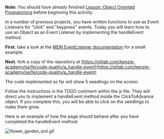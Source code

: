 **Note:** You should have already finished [Lesson: Object Oriented Programming](https://my.kenzie.academy/courses/20/assignments/1617 "Lesson: Object Oriented Programming") before beginning this activity.

In a number of previous projects, you have written functions to use as Event Listeners for "click" and "keypress" events. Today you will learn how to use an Object as an Event Listener by implementing the handleEvent method.

**First**, take a look at the [MDN EventListener documentation](https://developer.mozilla.org/en-US/docs/Web/API/EventListener) for a small example.

**Next**, fork a copy of the repository at [https://gitlab.com/kenzie-academy/se/fe/code-quality/a_handle-event](https://gitlab.com/kenzie-academy/se/fe/code-quality/a_handle-event)

The code implemented so far will show 5 seedlings on the screen.

Follow the instructions in the TODO comment within the js file. They will direct you to implement a handleEvent method inside the ClickToAdvance object. If you complete this, you will be able to click on the seedlings to make them grow.

Here is an example of how the page should behave after you have completed the handleEvent method:

![flower_garden_sml.gif](https://s3.us-east-2.amazonaws.com/images.kenzie.academy/frontend-se/flower_garden_sml.gif)